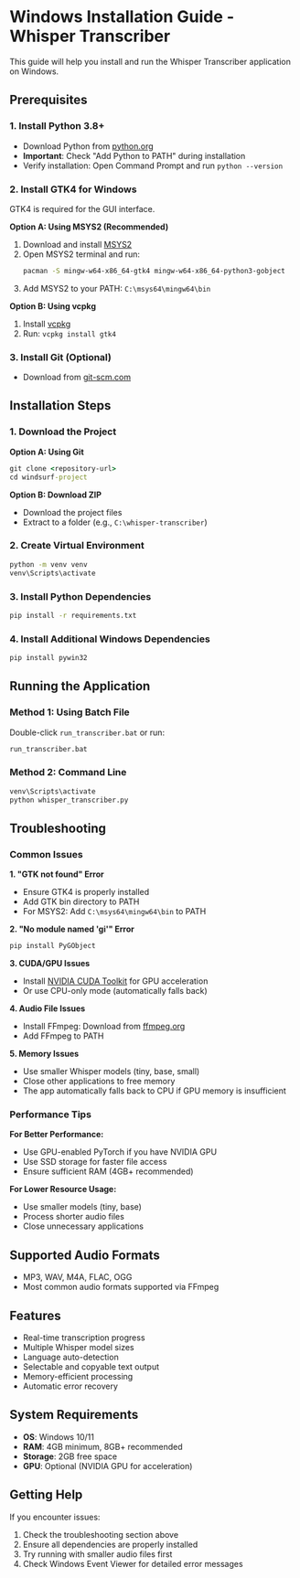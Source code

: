 # Windows Installation Guide - Whisper Transcriber

This guide will help you install and run the Whisper Transcriber application on Windows.

## Prerequisites

### 1. Install Python 3.8+
- Download Python from [python.org](https://www.python.org/downloads/)
- **Important**: Check "Add Python to PATH" during installation
- Verify installation: Open Command Prompt and run `python --version`

### 2. Install GTK4 for Windows
GTK4 is required for the GUI interface.

**Option A: Using MSYS2 (Recommended)**
1. Download and install [MSYS2](https://www.msys2.org/)
2. Open MSYS2 terminal and run:
   ```bash
   pacman -S mingw-w64-x86_64-gtk4 mingw-w64-x86_64-python3-gobject
   ```
3. Add MSYS2 to your PATH: `C:\msys64\mingw64\bin`

**Option B: Using vcpkg**
1. Install [vcpkg](https://github.com/Microsoft/vcpkg)
2. Run: `vcpkg install gtk4`

### 3. Install Git (Optional)
- Download from [git-scm.com](https://git-scm.com/download/win)

## Installation Steps

### 1. Download the Project
**Option A: Using Git**
```cmd
git clone <repository-url>
cd windsurf-project
```

**Option B: Download ZIP**
- Download the project files
- Extract to a folder (e.g., `C:\whisper-transcriber`)

### 2. Create Virtual Environment
```cmd
python -m venv venv
venv\Scripts\activate
```

### 3. Install Python Dependencies
```cmd
pip install -r requirements.txt
```

### 4. Install Additional Windows Dependencies
```cmd
pip install pywin32
```

## Running the Application

### Method 1: Using Batch File
Double-click `run_transcriber.bat` or run:
```cmd
run_transcriber.bat
```

### Method 2: Command Line
```cmd
venv\Scripts\activate
python whisper_transcriber.py
```

## Troubleshooting

### Common Issues

**1. "GTK not found" Error**
- Ensure GTK4 is properly installed
- Add GTK bin directory to PATH
- For MSYS2: Add `C:\msys64\mingw64\bin` to PATH

**2. "No module named 'gi'" Error**
```cmd
pip install PyGObject
```

**3. CUDA/GPU Issues**
- Install [NVIDIA CUDA Toolkit](https://developer.nvidia.com/cuda-downloads) for GPU acceleration
- Or use CPU-only mode (automatically falls back)

**4. Audio File Issues**
- Install FFmpeg: Download from [ffmpeg.org](https://ffmpeg.org/download.html)
- Add FFmpeg to PATH

**5. Memory Issues**
- Use smaller Whisper models (tiny, base, small)
- Close other applications to free memory
- The app automatically falls back to CPU if GPU memory is insufficient

### Performance Tips

**For Better Performance:**
- Use GPU-enabled PyTorch if you have NVIDIA GPU
- Use SSD storage for faster file access
- Ensure sufficient RAM (4GB+ recommended)

**For Lower Resource Usage:**
- Use smaller models (tiny, base)
- Process shorter audio files
- Close unnecessary applications

## Supported Audio Formats
- MP3, WAV, M4A, FLAC, OGG
- Most common audio formats supported via FFmpeg

## Features
- Real-time transcription progress
- Multiple Whisper model sizes
- Language auto-detection
- Selectable and copyable text output
- Memory-efficient processing
- Automatic error recovery

## System Requirements
- **OS**: Windows 10/11
- **RAM**: 4GB minimum, 8GB+ recommended
- **Storage**: 2GB free space
- **GPU**: Optional (NVIDIA GPU for acceleration)

## Getting Help
If you encounter issues:
1. Check the troubleshooting section above
2. Ensure all dependencies are properly installed
3. Try running with smaller audio files first
4. Check Windows Event Viewer for detailed error messages

